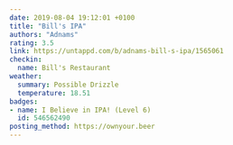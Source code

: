 ```yaml
---
date: 2019-08-04 19:12:01 +0100
title: "Bill's IPA"
authors: "Adnams"
rating: 3.5
link: https://untappd.com/b/adnams-bill-s-ipa/1565061
checkin:
  name: Bill's Restaurant
weather:
  summary: Possible Drizzle
  temperature: 18.51
badges:
- name: I Believe in IPA! (Level 6)
  id: 546562490
posting_method: https://ownyour.beer
---
```

